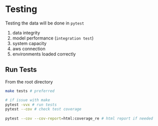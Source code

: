 # Testing

Testing the data will be done in `pytest`

1) data integrity
2) model performance (`integration test`)
3) system capacity
4) aws connection
5) environments loaded correctly

## Run Tests

From the root directory

```bash
make tests # preferred

# if issue with make 
pytest -vvx # run tests
pytest --cov # check test coverage
 	
pytest --cov --cov-report=html:coverage_re # html report if needed
```